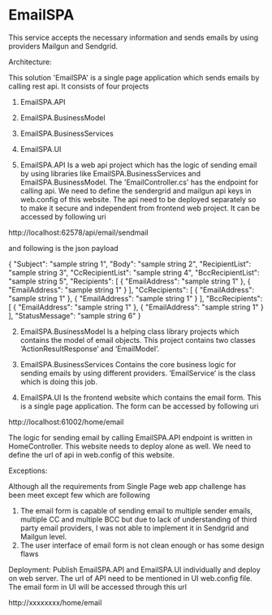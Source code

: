 # EmailSPA
This service accepts the necessary information and sends emails by using providers Mailgun and Sendgrid.

Architecture:

This solution 'EmailSPA' is a single page application which sends emails by calling rest api. It consists of four projects

1) EmailSPA.API
2) EmailSPA.BusinessModel
3) EmailSPA.BusinessServices
4) EmailSPA.UI


1)	EmailSPA.API 
		Is a web api project which has the logic of sending email by using libraries like EmailSPA.BusinessServices and EmailSPA.BusinessModel. The 'EmailController.cs' has the endpoint for calling api. We need to define the sendergrid and mailgun api keys in web.config of this website.
The api need to be deployed separately so to make it secure and independent from frontend web project. It can be accessed by following uri

http://localhost:62578/api/email/sendmail

 and following is the json payload

{
  "Subject": "sample string 1",
  "Body": "sample string 2",
  "RecipientList": "sample string 3",
  "CcRecipientList": "sample string 4",
  "BccRecipientList": "sample string 5",
  "Recipients": [
    {
      "EmailAddress": "sample string 1"
    },
    {
      "EmailAddress": "sample string 1"
    }
  ],
  "CcRecipients": [
    {
      "EmailAddress": "sample string 1"
    },
    {
      "EmailAddress": "sample string 1"
    }
  ],
  "BccRecipients": [
    {
      "EmailAddress": "sample string 1"
    },
    {
      "EmailAddress": "sample string 1"
    }
  ],
  "StatusMessage": "sample string 6"
}


2)	EmailSPA.BusinessModel
				Is a helping class library projects which contains the model of email objects. This project contains two classes ‘ActionResultResponse’ and ‘EmailModel’.


3)	EmailSPA.BusinessServices
Contains the core business logic for sending emails by using different providers. ‘EmailService’ is the class which is doing this job.

4)	EmailSPA.UI
Is the frontend website which contains the email form. This is a single page application. The form can be accessed by following uri

http://localhost:61002/home/email

The logic for sending email by calling EmailSPA.API endpoint is written in HomeController. This website needs to deploy alone as well. We need to define the url of api in web.config of this website.

Exceptions:

Although all the requirements from Single Page web app challenge has been meet except few which are following

1)	The email form is capable of sending email to multiple sender emails, multiple CC and multiple BCC but due to lack of understanding of third party email providers, I was not able to implement it in Sendgrid and Mailgun level.
2)	The user interface of email form is not clean enough or has some design flaws



Deployment:
		Publish EmailSPA.API and EmailSPA.UI individually and deploy on web server. The url of API need to be mentioned in UI web.config file. The email form in UI will be accessed through this url

http://xxxxxxxx/home/email
